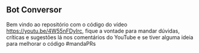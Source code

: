 ## Bot Conversor

Bem vindo ao repositório com o código do vídeo https://youtu.be/4W55nFDyIrc, fique a vontade para mandar dúvidas, críticas e sugestões lá nos comentários do YouTube e se tiver alguma ideia para melhorar o código #mandaPRs
